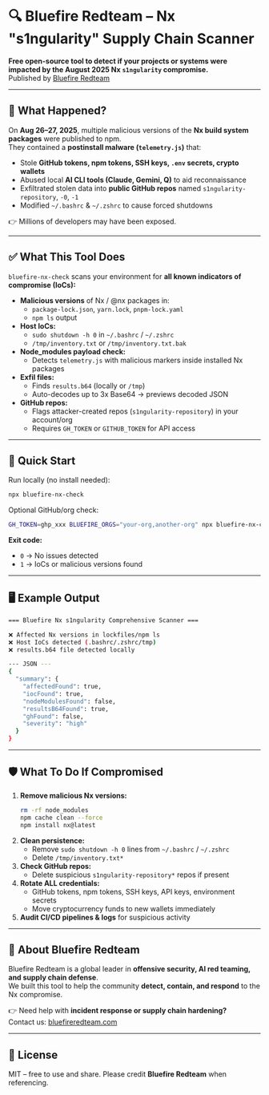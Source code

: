 # 🔍 Bluefire Redteam – Nx "s1ngularity" Supply Chain Scanner

**Free open-source tool to detect if your projects or systems were impacted by the August 2025 Nx `s1ngularity` compromise.**  
Published by [Bluefire Redteam](https://bluefire-redteam.com)

---

## 🚨 What Happened?
On **Aug 26–27, 2025**, multiple malicious versions of the **Nx build system packages** were published to npm.  
They contained a **postinstall malware (`telemetry.js`)** that:
- Stole **GitHub tokens, npm tokens, SSH keys, `.env` secrets, crypto wallets**
- Abused local **AI CLI tools (Claude, Gemini, Q)** to aid reconnaissance
- Exfiltrated stolen data into **public GitHub repos** named `s1ngularity-repository`, `-0`, `-1`
- Modified `~/.bashrc` & `~/.zshrc` to cause forced shutdowns  

👉 Millions of developers may have been exposed.

---

## ✅ What This Tool Does
`bluefire-nx-check` scans your environment for **all known indicators of compromise (IoCs):**

- **Malicious versions** of Nx / @nx packages in:
  - `package-lock.json`, `yarn.lock`, `pnpm-lock.yaml`
  - `npm ls` output
- **Host IoCs:**
  - `sudo shutdown -h 0` in `~/.bashrc` / `~/.zshrc`
  - `/tmp/inventory.txt` or `/tmp/inventory.txt.bak`
- **Node_modules payload check:**
  - Detects `telemetry.js` with malicious markers inside installed Nx packages
- **Exfil files:**
  - Finds `results.b64` (locally or `/tmp`)  
  - Auto-decodes up to 3x Base64 → previews decoded JSON
- **GitHub repos:**
  - Flags attacker-created repos (`s1ngularity-repository`) in your account/org  
  - Requires `GH_TOKEN` or `GITHUB_TOKEN` for API access

---

## 🚀 Quick Start

Run locally (no install needed):

```bash
npx bluefire-nx-check
```

Optional GitHub/org check:

```bash
GH_TOKEN=ghp_xxx BLUEFIRE_ORGS="your-org,another-org" npx bluefire-nx-check
```

**Exit code:**  
- `0` → No issues detected  
- `1` → IoCs or malicious versions found  

---

## 🖥️ Example Output

```bash
=== Bluefire Nx s1ngularity Comprehensive Scanner ===

❌ Affected Nx versions in lockfiles/npm ls
❌ Host IoCs detected (.bashrc/.zshrc/tmp)
❌ results.b64 file detected locally

--- JSON ---
{
  "summary": {
    "affectedFound": true,
    "iocFound": true,
    "nodeModulesFound": false,
    "resultsB64Found": true,
    "ghFound": false,
    "severity": "high"
  }
}
```

---

## 🛡️ What To Do If Compromised
1. **Remove malicious Nx versions:**
   ```bash
   rm -rf node_modules
   npm cache clean --force
   npm install nx@latest
   ```
2. **Clean persistence:**
   - Remove `sudo shutdown -h 0` lines from `~/.bashrc` / `~/.zshrc`
   - Delete `/tmp/inventory.txt*`
3. **Check GitHub repos:**  
   - Delete suspicious `s1ngularity-repository*` repos if present
4. **Rotate ALL credentials:**  
   - GitHub tokens, npm tokens, SSH keys, API keys, environment secrets
   - Move cryptocurrency funds to new wallets immediately
5. **Audit CI/CD pipelines & logs** for suspicious activity

---

## 🏢 About Bluefire Redteam
Bluefire Redteam is a global leader in **offensive security, AI red teaming, and supply chain defense**.  
We built this tool to help the community **detect, contain, and respond** to the Nx compromise.

👉 Need help with **incident response or supply chain hardening?**  
Contact us: [bluefireredteam.com](https://bluefireredteam.com)

---

## 📜 License
MIT – free to use and share. Please credit **Bluefire Redteam** when referencing.
